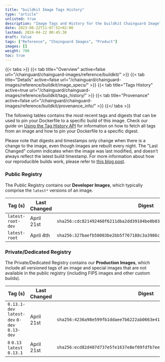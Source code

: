 ```yaml
---
title: "buildkit Image Tags History"
type: "article"
unlisted: true
description: "Image Tags and History for the buildkit Chainguard Image"
date: 2023-06-22T11:07:52+02:00
lastmod: 2024-04-22 00:45:38
draft: false
tags: ["Reference", "Chainguard Images", "Product"]
images: []
weight: 700
toc: true
---
```


{{< tabs >}}
{{< tab title="Overview" active=false url="/chainguard/chainguard-images/reference/buildkit/" >}}
{{< tab title="Details" active=false url="/chainguard/chainguard-images/reference/buildkit/image_specs/" >}}
{{< tab title="Tags History" active=true url="/chainguard/chainguard-images/reference/buildkit/tags_history/" >}}
{{< tab title="Provenance" active=false url="/chainguard/chainguard-images/reference/buildkit/provenance_info/" >}}
{{</ tabs >}}

The following tables contains the most recent tags and digests that can be used to pin your Dockerfile to a specific build of this image. Check our guide on [Using the Tag History API](/chainguard/chainguard-images/using-the-tag-history-api/) for information on how to fetch all tags from an image and how to pin your Dockerfile to a specific digest.

Please note that digests and timestamps only change when there is a change to the image, even though images are rebuilt every night. The "Last Changed" column indicates when the image was last modified, and doesn't always reflect the latest build timestamp. For more information about how our reproducible builds work, please refer to [this blog post](https://www.chainguard.dev/unchained/reproducing-chainguards-reproducible-image-builds).

### Public Registry
The Public Registry contains our **Developer Images**, which typically comprise the `latest*` versions of an image.

| Tag (s)            | Last Changed | Digest                                                                    |
|--------------------|--------------|---------------------------------------------------------------------------|
|  `latest-root-dev` | April 21st   | `sha256:cdc821492460f6211dba2dd39104be0b0314dadbb2cd95abffaf74ddb7486157` |
|  `latest-root`     | April 4th    | `sha256:327baefb50003be2bb5f767188c3a3986c6ee69b9b39901648888cf4a9a30d97` |


### Private/Dedicated Registry
The Private/Dedicated Registry contains our **Production Images**, which include all versioned tags of an image and special images that are not available in the public registry (including FIPS images and other custom builds).

| Tag (s)                                       | Last Changed | Digest                                                                    |
|-----------------------------------------------|--------------|---------------------------------------------------------------------------|
|  `0.13.1-dev` `latest-dev` `0-dev` `0.13-dev` | April 21st   | `sha256:4236a98e599fb1ddaee7b6222ab0663e41e1fb69fadac94e6003a68e53b265c7` |
|  `0` `0.13` `latest` `0.13.1`                 | April 21st   | `sha256:ecd82d407d737e5fe1637e8ef09fdfb7ee2b15aab67507fd396310e5ddc116ed` |

